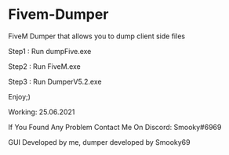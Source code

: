 # Fivem-Dumper
FiveM Dumper that allows you to dump client side files

Step1 : Run dumpFive.exe

Step2 : Run FiveM.exe

Step3 : Run DumperV5.2.exe

Enjoy;)


Working: 25.06.2021

If You Found Any Problem Contact Me On Discord: Smooky#6969

GUI Developed by me, dumper developed by Smooky69


